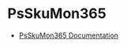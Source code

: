 # PsSkuMon365

* [PsSkuMon365 Documentation](https://berry-radium-4ac.notion.site/PsSkuMon365-2ffd6cba42644aa78f733015fdd31e1d)